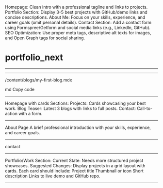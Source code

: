 Homepage:
Clean intro with a professional tagline and links to projects.
Portfolio Section:
Display 3-5 best projects with GitHub/demo links and concise descriptions.
About Me:
Focus on your skills, experience, and career goals (omit personal details).
Contact Section:
Add a contact form using Formspree/Getform and social media links (e.g., LinkedIn, GitHub).
SEO Optimization:
Use proper meta tags, descriptive alt texts for images, and Open Graph tags for social sharing.

# portfolio_next

---

<form name="contact" method="POST" data-netlify="true">
  <input type="hidden" name="form-name" value="contact" />
  <!-- Same input fields as above -->
</form>

---

/content/blogs/my-first-blog.mdx

md
Copy code

---

Homepage with cards
Sections:
Projects: Cards showcasing your best work.
Blog Teaser: Latest 3 blogs with links to full posts.
Contact: Call-to-action with a form.

---

About Page
A brief professional introduction with your skills, experience, and career goals.

---

contact

---

Portfolio/Work Section:
Current State:
Needs more structured project showcases.
Suggested Changes:
Display projects in a grid layout with cards.
Each card should include:
Project title
Thumbnail or icon
Short description
Links to live demo and GitHub repo.

---
